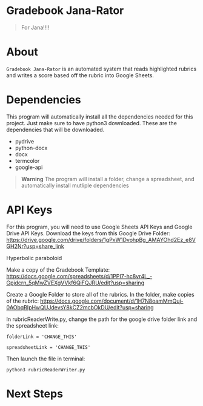 # Gradebook Jana-Rator

> For Jana!!!!

# About

`Gradebook Jana-Rator` is an automated system that reads highlighted rubrics and writes a score based off the rubric into Google Sheets.

# Dependencies

This program will automatically install all the dependencies needed for this project. Just make sure to have python3 downloaded.
These are the dependencies that will be downloaded.

- pydrive
- python-docx
- docx
- termcolor
- google-api

> **Warning**
> The program will install a folder, change a spreadsheet, and automatically install mutliple dependencies

# API Keys

For this program, you will need to use Google Sheets API Keys and Google Drive API Keys. Download the keys from this Google Drive Folder: https://drive.google.com/drive/folders/1gPxW1DvohpBg_AMAYOhd2Ez_e8VGH2Nr?usp=share_link

Hyperbolic paraboloid

Make a copy of the Gradebook Template:
https://docs.google.com/spreadsheets/d/1PPI7-hc8vr4L_-Gpjdcrn_5qMwZVEXgVVkf6QiFQJRU/edit?usp=sharing

Create a Google Folder to store all of the rubrics. In the folder, make copies of the rubric:
https://docs.google.com/document/d/1H7N8oamMmQuj-0AObqRIpHwQUJdevsY8kCZ2mcbOkDU/edit?usp=sharing

In rubricReaderWrite.py, change the path for the google drive folder link and the spreadsheet link:

```
folderLink = 'CHANGE_THIS'
```

```
spreadsheetLink = 'CHANGE_THIS'
```

Then launch the file in terminal:

```
python3 rubricReaderWriter.py
```

# Next Steps

